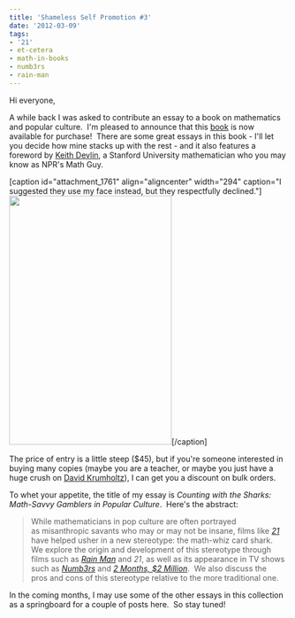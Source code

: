 ```yaml
---
title: 'Shameless Self Promotion #3'
date: '2012-03-09'
tags:
- '21'
- et-cetera
- math-in-books
- numb3rs
- rain-man
---
```


Hi everyone,

A while back I was asked to contribute an essay to a book on mathematics and popular culture.  I'm pleased to announce that this <a href="http://www.mcfarlandpub.com/book-2.php?id=978-0-7864-4978-1">book</a> is now available for purchase!  There are some great essays in this book - I'll let you decide how mine stacks up with the rest - and it also features a foreword by <a href="http://www.stanford.edu/~kdevlin/">Keith Devlin</a>, a Stanford University mathematician who you may know as NPR's Math Guy.

[caption id="attachment_1761" align="aligncenter" width="294" caption="I suggested they use my face instead, but they respectfully declined."]<a href="http://www.mathgoespop.com/images/2012/03/Picture-2.png"><img class="size-full wp-image-1761" title="MathinPopCulture" src="http://www.mathgoespop.com/images/2012/03/Picture-2.png" alt="" width="294" height="450" /></a>[/caption]

The price of entry is a little steep ($45), but if you're someone interested in buying many copies (maybe you are a teacher, or maybe you just have a huge crush on <a href="http://en.wikipedia.org/wiki/David_Krumholtz">David Krumholtz</a>), I can get you a discount on bulk orders.

To whet your appetite, the title of my essay is <em>Counting with the Sharks: Math-Savvy Gamblers in Popular Culture</em>.  Here's the abstract:
<blockquote>While mathematicians in pop culture are often portrayed as misanthropic savants who may or may not be insane, films like <em><a href="http://en.wikipedia.org/wiki/21_(2008_film)">21</a></em> have helped usher in a new stereotype: the math-whiz card shark.  We explore the origin and development of this stereotype through films such as <em><a href="http://en.wikipedia.org/wiki/Rain_Man">Rain Man</a></em> and <em>21</em>, as well as its appearance in TV shows such as <em><a href="http://en.wikipedia.org/wiki/Numb3rs">Numb3rs</a></em> and <em><a href="http://en.wikipedia.org/wiki/2_Months_2_Million">2 Months, $2 Million</a></em>.  We also discuss the pros and cons of this stereotype relative to the more traditional one.</blockquote>
In the coming months, I may use some of the other essays in this collection as a springboard for a couple of posts here.  So stay tuned!
